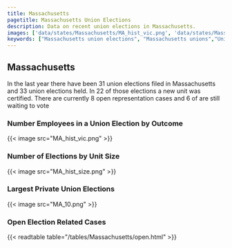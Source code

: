 ```yaml
---
title: Massachusetts
pagetitle: Massachusetts Union Elections
description: Data on recent union elections in Massachusetts.
images: ['data/states/Massachusetts/MA_hist_vic.png', 'data/states/Massachusetts/MA_hist_size.png', 'data/states/Massachusetts/MA_10.png']
keywords: ["Massachusetts union elections", "Massachusetts unions","Union elections"]
---
```

##  Massachusetts

In the last year there have been 31 union elections filed in Massachusetts and 33 union elections held. In 22 of those elections a new unit was certified. There are currently 8 open representation cases and 6 of are still waiting to vote

### Number Employees in a Union Election by Outcome
{{< image src="MA_hist_vic.png" >}}

### Number of Elections by Unit Size
{{< image src="MA_hist_size.png" >}}

### Largest Private Union Elections
{{< image src="MA_10.png" >}}

### Open Election Related Cases
{{< readtable table="/tables/Massachusetts/open.html" >}}

